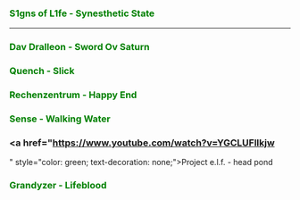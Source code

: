 ### <a href="https://www.youtube.com/watch?v=QMV3A65PTG0" style="color: green; text-decoration: none;">S1gns of L1fe - Synesthetic State</a>
---
### <a href="https://www.youtube.com/watch?v=HhmHj1Wn5s4" style="color: green; text-decoration: none;">Dav Dralleon - Sword Ov Saturn</a>

### <a href="https://www.youtube.com/watch?v=Q13-FiOJvFk" style="color: green; text-decoration: none;">Quench - Slick</a>

### <a href="https://www.youtube.com/watch?v=Jydilwi-ric" style="color: green; text-decoration: none;">Rechenzentrum - Happy End</a>

### <a href="https://www.youtube.com/watch?v=w9sSkEWbopA" style="color: green; text-decoration: none;">Sense - Walking Water</a>

### <a href="https://www.youtube.com/watch?v=YGCLUFllkjw
" style="color: green; text-decoration: none;">Project e.l.f. - head pond</a>

### <a href="https://www.youtube.com/watch?v=yH1kp0A_LzQ" style="color: green; text-decoration: none;">Grandyzer - Lifeblood</a>